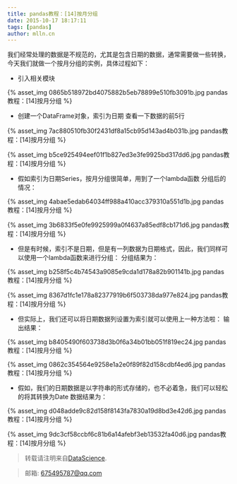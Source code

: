 ```yaml
---
title: pandas教程：[14]按月分组
date: 2015-10-17 18:17:11
tags: [pandas]
author: mlln.cn
---
```

我们经常处理的数据是不规范的，尤其是包含日期的数据，通常需要做一些转换，今天我们就做一个按月分组的实例，具体过程如下：

- 引入相关模块

{% asset_img 0865b518972bd4075882b5eb78899e510fb3091b.jpg pandas教程：[14]按月分组 %}

- 创建一个DataFrame对象，索引为日期
查看一下数据的前5行

{% asset_img 7ac880510fb30f2431df8a15cb95d143ad4b031b.jpg pandas教程：[14]按月分组 %}

{% asset_img b5ce925494eef01f1b827ed3e3fe9925bd317dd6.jpg pandas教程：[14]按月分组 %}

- 假如索引为日期Series，按月分组很简单，用到了一个lambda函数
分组后的情况：

{% asset_img 4abae5edab64034ff988a410acc379310a551d1b.jpg pandas教程：[14]按月分组 %}

{% asset_img 3b6833f5e0fe9925999a0f4637a85edf8cb171d6.jpg pandas教程：[14]按月分组 %}

- 但是有时候，索引不是日期，但是有一列数据为日期格式，因此，我们同样可以使用一个lambda函数来进行分组：
分组结果为：

{% asset_img b258f5c4b74543a9085e9cda1d178a82b901141b.jpg pandas教程：[14]按月分组 %}

{% asset_img 8367d1fc1e178a82377919b6f503738da977e824.jpg pandas教程：[14]按月分组 %}

- 但实际上，我们还可以将日期数据列设置为索引就可以使用上一种方法啦：
输出结果：

{% asset_img b8405490f603738d3b0f6a34b01bb051f819ec24.jpg pandas教程：[14]按月分组 %}

{% asset_img 0862c354564e9258e1a2e0f89f82d158cdbf4ed6.jpg pandas教程：[14]按月分组 %}

- 假如，我们的日期数据是以字符串的形式存储的，也不必着急，我们可以轻松的将其转换为Date
数据结果为：

{% asset_img d048adde9c82d158f8143fa7830a19d8bd3e42d6.jpg pandas教程：[14]按月分组 %}

{% asset_img 9dc3cf58ccbf6c81b6a14afebf3eb13532fa40d6.jpg pandas教程：[14]按月分组 %}

> 转载请注明来自[DataScience](http://mlln.cn).

> 邮箱: 675495787@qq.com 
